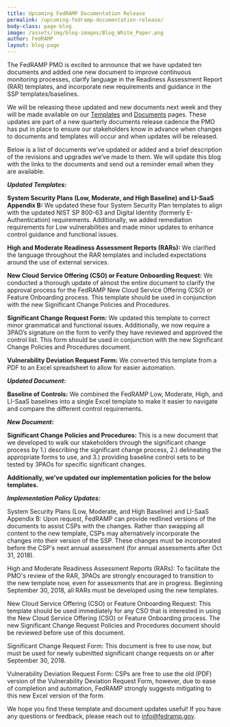 ```yaml
---
title: Upcoming FedRAMP Documentation Release
permalink: /upcoming-fedramp-documentation-release/ 
body-class: page-blog
image: /assets/img/blog-images/Blog_White_Paper.png
author: FedRAMP
layout: blog-page
---
```

The FedRAMP PMO is excited to announce that we have updated ten documents and added one new document to improve continuous monitoring processes, clarify language in the Readiness Assessment Report (RAR) templates, and incorporate new requirements and guidance in the SSP templates/baselines. 

We will be releasing these updated and new documents next week and they will be made available on our <a href="https://www.fedramp.gov/templates/">Templates</a> and <a href="https://www.fedramp.gov/documents/">Documents</a> pages. These updates are part of a new quarterly documents release cadence the PMO has put in place to ensure our stakeholders know in advance when changes to documents and templates will occur and when updates will be released. 

Below is a list of documents we’ve updated or added and a brief description of the revisions and upgrades we’ve made to them. We will update this blog with the links to the documents and send out a reminder email when they are available.

**_Updated Templates:_**

**System Security Plans (Low, Moderate, and High Baseline) and LI-SaaS Appendix B:** We updated these four System Security Plan templates to align with the updated NIST SP 800-63 and Digital Identity (formerly E-Authentication) requirements. Additionally, we added remediation requirements for Low vulnerabilities and made minor updates to enhance control guidance and functional issues. 

**High and Moderate Readiness Assessment Reports (RARs):** We clarified the language throughout the RAR templates and included expectations around the use of external services. 

**New Cloud Service Offering (CSO) or Feature Onboarding Request:** We conducted a thorough update of almost the entire document to clarify the approval process for the FedRAMP New Cloud Service Offering (CSO) or Feature Onboarding process. This template should be used in conjunction with the new Significant Change Policies and Procedures.

**Significant Change Request Form:** We updated this template to correct minor grammatical and functional issues. Additionally, we now require a 3PAO’s signature on the form to verify they have reviewed and approved the control list. This form should be used in conjunction with the new Significant Change Policies and Procedures document.

**Vulnerability Deviation Request Form:** We converted this template from a PDF to an Excel spreadsheet to allow for easier automation. 

**_Updated Document:_**

**Baseline of Controls:** We combined the FedRAMP Low, Moderate, High, and LI-SaaS baselines into a single Excel template to make it easier to navigate and compare the different control requirements. 

**_New Document:_**

**Significant Change Policies and Procedures:** This is a new document that we developed to walk our stakeholders through the significant change process by 1.) describing the significant change process, 2.) delineating the appropriate forms to use, and 3.) providing baseline control sets to be tested by 3PAOs for specific significant changes.

**Additionally, we've updated our implementation policies for the below templates.**

**_Implementation Policy Updates:_** 

System Security Plans (Low, Moderate, and High Baseline) and LI-SaaS Appendix B: Upon request, FedRAMP can provide redlined versions of the documents to assist CSPs with the changes. Rather than swapping all content to the new template, CSPs may alternatively incorporate the changes into their version of the SSP. These changes must be incorporated before the CSP's next annual assessment (for annual assessments after Oct 31, 2018).

High and Moderate Readiness Assessment Reports (RARs): To facilitate the PMO's review of the RAR, 3PAOs are strongly encouraged to transition to the new template now, even for assessments that are in progress. Beginning September 30, 2018, all RARs must be developed using the new templates.

New Cloud Service Offering (CSO) or Feature Onboarding Request: This template should be used immediately for any CSO that is interested in using the New Cloud Service Offering (CSO) or Feature Onboarding process. The new Significant Change Request Policies and Procedures document should be reviewed before use of this document.

Significant Change Request Form: This document is free to use now, but must be used for newly submitted significant change requests on or after September 30, 2018.

Vulnerability Deviation Request Form: CSPs are free to use the old (PDF) version of the Vulnerability Deviation Request Form, however, due to ease of completion and automation, FedRAMP strongly suggests mitigating to this new Excel version of the form.

We hope you find these template and document updates useful! If you have any questions or feedback, please reach out to info@fedramp.gov. 
